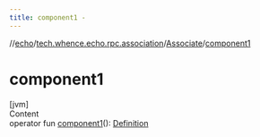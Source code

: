 ```yaml
---
title: component1 -
---
```

//[echo](../../index.md)/[tech.whence.echo.rpc.association](../index.md)/[Associate](index.md)/[component1](component1.md)



# component1  
[jvm]  
Content  
operator fun [component1](component1.md)(): [Definition](../../tech.whence.echo.definition/-definition/index.md)  



